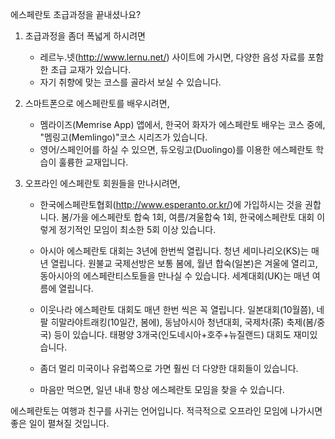 에스페란토 초급과정을 끝내셨나요?


1. 초급과정을 좀더 폭넓게 하시려면

   - 레르누.넷(http://www.lernu.net/) 사이트에 가시면, 다양한 음성 자료를 포함한 초급 교재가 있습니다.
   - 자기 취향에 맞는 코스를 골라서 보실 수 있습니다.

2. 스마트폰으로 에스페란토를 배우시려면,

   - 멤라이즈(Memrise App) 앱에서, 한국어 화자가 에스페란토 배우는 코스 중에, "멤링고(Memlingo)"코스 시리즈가 있습니다.
   - 영어/스페인어를 하실 수 있으면, 듀오링고(Duolingo)를 이용한 에스페란토 학습이 훌륭한 교재입니다.
    
3. 오프라인 에스페란토 회원들을 만나시려면,

   - 한국에스페란토협회(http://www.esperanto.or.kr/)에 가입하시는 것을 권합니다.
     봄/가을 에스페란토 합숙 1회, 여름/겨울합숙 1회, 한국에스페란토 대회 이렇게 정기적인 모임이 최소한 5회 이상 있습니다.
    
   - 아시아 에스페란토 대회는 3년에 한번씩 열립니다.
     청년 세미나리오(KS)는 매년 열립니다.
     원불교 국제선방은 보통 봄에, 월년 합숙(일본)은 겨울에 열리고, 동아시아의 에스페란티스토들을 만나실 수 있습니다.
     세계대회(UK)는 매년 여름에 열립니다.
         
   - 이웃나라 에스페란토 대회도 매년 한번 씩은 꼭 열립니다.
     일본대회(10월쯤), 네팔 히말라야트래킹(10일간, 봄에), 동남아시아 청년대회, 국제차(茶) 축제(봄/중국) 등이 있습니다.
     태평양 3개국(인도네시아+호주+뉴질랜드) 대회도 재미있습니다.
         
   - 좀더 멀리 미국이나 유럽쪽으로 가면 훨씬 더 다양한 대회들이 있습니다.
       
   - 마음만 먹으면, 일년 내내 항상 에스페란토 모임을 찾을 수 있습니다.
 
에스페란토는 여행과 친구를 사귀는 언어입니다.
적극적으로 오프라인 모임에 나가시면 좋은 일이 펼쳐질 것입니다.     
